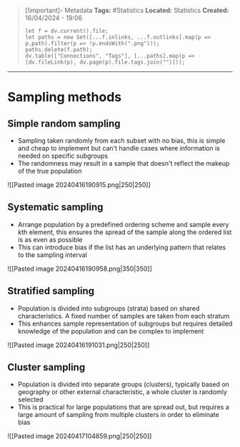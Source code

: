 > [!important]- Metadata
> **Tags:** #Statistics 
> **Located:** Statistics
> **Created:** 16/04/2024 - 19:06
> ```dataviewjs
> let f = dv.current().file;
> let paths = new Set([...f.inlinks, ...f.outlinks].map(p => p.path).filter(p => !p.endsWith(".png")));
> paths.delete(f.path);
> dv.table(["Connections", "Tags"], [...paths].map(p => [dv.fileLink(p), dv.page(p).file.tags.join("")]));
> ```

___
# Sampling methods


## Simple random sampling
- Sampling taken randomly from each subset with no bias, this is simple and cheap to implement but can't handle cases where information is needed on specific subgroups
- The randomness may result in a sample that doesn't reflect the makeup of the true population

![[Pasted image 20240416190915.png|250|250]]

## Systematic sampling
- Arrange population by a predefined ordering scheme and sample every $k$th element, this ensures the spread of the sample along the ordered list is as even as possible   
- This can introduce bias if the list has an underlying pattern that relates to the sampling interval 


![[Pasted image 20240416190958.png|350|350]]

## Stratified sampling
- Population is divided into subgroups (strata) based on shared characteristics. A fixed number of samples are taken from each stratum 
- This enhances sample representation of subgroups but requires detailed knowledge of the population and can be complex to implement

![[Pasted image 20240416191031.png|250|250]]


## Cluster sampling
- Population is divided into separate groups (clusters), typically based on geography or other external characteristic, a whole cluster is randomly selected
- This is practical for large populations that are spread out, but requires a large amount of sampling from multiple clusters in order to eliminate bias

![[Pasted image 20240417104859.png|250|250]]
